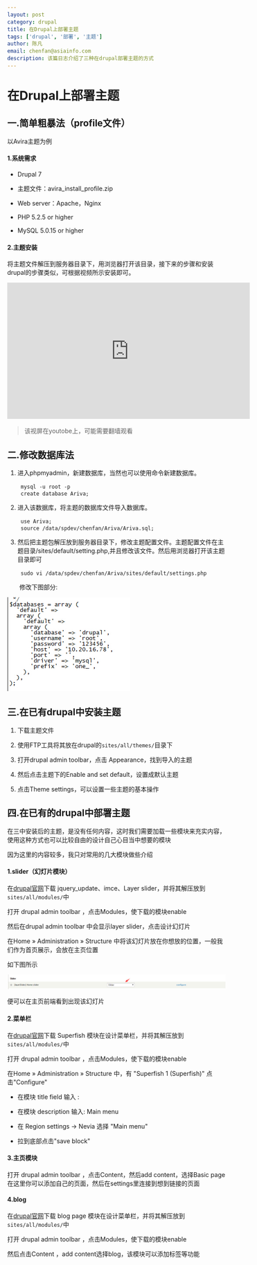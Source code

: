 ```yaml
---
layout: post
category: drupal
title: 在Drupal上部署主题
tags: ['drupal', '部署', '主题']
author: 陈凡
email: chenfan@asiainfo.com
description: 该篇日志介绍了三种在drupal部署主题的方式
---
```


# 在Drupal上部署主题

## 一.简单粗暴法（profile文件）

以Avira主题为例

#### 1.系统需求

* Drupal 7

* 主题文件：avira_install_profile.zip	

* Web server：Apache，Nginx

* PHP 5.2.5 or higher

* MySQL 5.0.15 or higher

#### 2.主题安装

将主题文件解压到服务器目录下，用浏览器打开该目录，接下来的步骤和安装drupal的步骤类似，可根据视频所示安装即可。

<iframe width="560" height="315" src="https://www.youtube.com/embed/I9sScpIcO7E" frameborder="0" allowfullscreen></iframe>

>该视屏在youtobe上，可能需要翻墙观看

## 二.修改数据库法

1. 进入phpmyadmin，新建数据库，当然也可以使用命令新建数据库。

		mysql -u root -p
		create database Ariva;

2. 进入该数据库，将主题的数据库文件导入数据库。

		use Ariva;
		source /data/spdev/chenfan/Ariva/Ariva.sql;

3. 然后把主题包解压放到服务器目录下，修改主题配置文件。主题配置文件在主题目录/sites/default/setting.php,并且修改该文件。然后用浏览器打开该主题目录即可


		sudo vi /data/spdev/chenfan/Ariva/sites/default/settings.php

　　修改下图部分:

![database](\images\post\database.jpg)

## 三.在已有drupal中安装主题

1. 下载主题文件

2. 使用FTP工具将其放在drupal的`sites/all/themes/`目录下

3. 打开drupal admin toolbar，点击 Appearance，找到导入的主题

4. 然后点击主题下的Enable and set default，设置成默认主题

5. 点击Theme settings，可以设置一些主题的基本操作

## 四.在已有的drupal中部署主题

在三中安装后的主题，是没有任何内容，这时我们需要加载一些模块来充实内容，使用这种方式也可以比较自由的设计自己心目当中想要的模块

因为这里的内容较多，我只对常用的几大模块做些介绍

#### 1.slider（幻灯片模块）

在[drupal官网](http://your-site.com/admin/modules)下载 jquery_update、imce、Layer slider，并将其解压放到`sites/all/modules/`中

打开 drupal admin toolbar ，点击Modules，使下载的模块enable

然后在drupal admin toolbar 中会显示layer slider，点击设计幻灯片

在Home » Administration » Structure 中将该幻灯片放在你想放的位置，一般我们作为首页展示，会放在主页位置

如下图所示

![slider](\images\post\slider.jpg)

便可以在主页前端看到出现该幻灯片

#### 2.菜单栏

在[drupal官网](http://your-site.com/admin/modules)下载 Superfish 模块在设计菜单栏，并将其解压放到`sites/all/modules/`中

打开 drupal admin toolbar ，点击Modules，使下载的模块enable

在Home » Administration » Structure 中，有 "Superfish 1 (Superfish)"  点击"Configure"

* 在模块 title field 输入 : <none>

* 在模块 description 输入: Main menu

* 在 Region settings -> Nevia 选择 "Main menu"

* 拉到底部点击"save block"

#### 3.主页模块

打开 drupal admin toolbar ，点击Content，然后add content，选择Basic page在这里你可以添加自己的页面，然后在settings里连接到想到链接的页面

#### 4.blog

在[drupal官网](http://your-site.com/admin/modules)下载 blog page 模块在设计菜单栏，并将其解压放到`sites/all/modules/`中

打开 drupal admin toolbar ，点击Modules，使下载的模块enable

然后点击Content ，add content选择blog，该模块可以添加标签等功能

